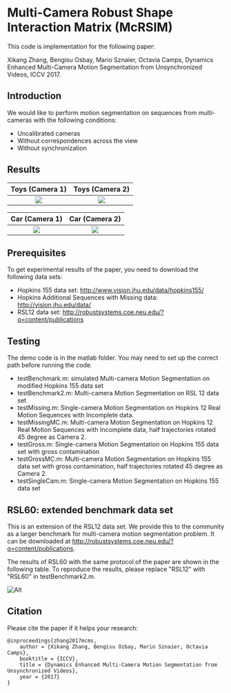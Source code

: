 # Multi-Camera Robust Shape Interaction Matrix (McRSIM)
This code is implementation for the following paper:

Xikang Zhang, Bengisu Osbay, Mario Sznaier, Octavia Camps, Dynamics Enhanced Multi-Camera Motion Segmentation from Unsynchronized Videos, ICCV 2017.

## Introduction
We would like to perform motion segmentation on sequences from multi-cameras with the following conditions:
- Uncalibrated cameras
- Without correspondences across the view
- Without synchronization

## Results

Toys (Camera 1)             |  Toys (Camera 2)
:-------------------------:|:-------------------------:
![](https://github.com/xikangzhang/McRSIM/blob/master/readme/toy_cam1.gif)  |  ![](https://github.com/xikangzhang/McRSIM/blob/master/readme/toy_cam2.gif)

Car (Camera 1)             |  Car (Camera 2)
:-------------------------:|:-------------------------:
![](https://github.com/xikangzhang/McRSIM/blob/master/readme/car_cam1.gif)  |  ![](https://github.com/xikangzhang/McRSIM/blob/master/readme/car_cam2.gif)


## Prerequisites
To get experimental results of the paper, you need to download the following data sets:

- Hopkins 155 data set: http://www.vision.jhu.edu/data/hopkins155/
- Hopkins Additional Sequences with Missing data: http://vision.jhu.edu/data/
- RSL12 data set: http://robustsystems.coe.neu.edu/?q=content/publications

## Testing
The demo code is in the matlab folder. You may need to set up the correct path before running the code.

- testBenchmark.m: simulated Multi-camera Motion Segmentation on modified Hopkins 155 data set
- testBenchmark2.m: Multi-camera Motion Segmentation on RSL 12 data set
- testMissing.m: Single-camera Motion Segmentation on Hopkins 12 Real Motion Sequences with Incomplete data.
- testMissingMC.m: Multi-camera Motion Segmentation on Hopkins 12 Real Motion Sequences with Incomplete data, half trajectories rotated 45 degree as Camera 2.
- testGross.m: Single-camera Motion Segmentation on Hopkins 155 data set with gross contamination
- testGrossMC.m: Multi-camera Motion Segmentation on Hopkins 155 data set with gross contamination, half trajectories rotated 45 degree as Camera 2.
- testSingleCam.m: Single-camera Motion Segmentation on Hopkins 155 data set

## RSL60: extended benchmark data set
This is an extension of the RSL12 data set. We provide this to the community as a larger benchmark for multi-camera motion segmentation problem. It can be downloaded at http://robustsystems.coe.neu.edu/?q=content/publications.

The results of RSL60 with the same protocol of the paper are shown in the following table. To reproduce the results, please replace "RSL12" with "RSL60" in testBenchmark2.m.

![Alt](https://github.com/xikangzhang/McRSIM/blob/master/readme/TableRSL60.png)

## Citation
Please cite the paper if it helps your research:

    @inproceedings{zhang2017mcms,
        author = {Xikang Zhang, Bengisu Ozbay, Mario Sznaier, Octavia Camps},
        booktitle = {ICCV},
        title = {Dynamics Enhanced Multi-Camera Motion Segmentation from Unsynchronized Videos},
        year = {2017}
    }
